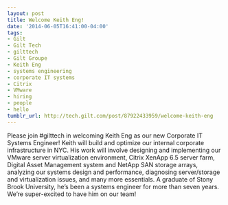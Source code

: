 ```yaml
---
layout: post
title: Welcome Keith Eng!
date: '2014-06-05T16:41:00-04:00'
tags:
- Gilt
- Gilt Tech
- gilttech
- Gilt Groupe
- Keith Eng
- systems engineering
- corporate IT systems
- Citrix
- VMware
- hiring
- people
- hello
tumblr_url: http://tech.gilt.com/post/87922433959/welcome-keith-eng
---
```


Please join #gilttech in welcoming Keith Eng as our new Corporate IT Systems Engineer! Keith will build and optimize our internal corporate infrastructure in NYC. His work will involve designing and implementing our VMware server virtualization environment, Citrix XenApp 6.5 server farm, Digital Asset Management system and NetApp SAN storage arrays, analyzing our systems design and performance, diagnosing server/storage and virtualization issues, and many more essentials. A graduate of Stony Brook University, he’s been a systems engineer for more than seven years. We’re super-excited to have him on our team!
